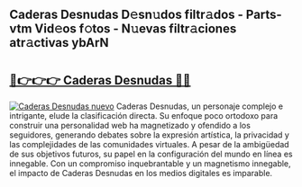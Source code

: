 ## Caderas Desnudas D𝚎sn𝚞dos filtr𝚊dos - Parts-vtm Vid𝚎os f𝚘tos - N𝚞evas filtr𝚊ciones atr𝚊ctivas ybArN

# <h2><a href="http://mb9u0w.tromn.icu/?c=Caderas+Desnudas">🔗👉👉👉 Caderas Desnudas 🔗🔗</a></h2>

[![Caderas Desnudas nuevo](https://i.imgur.com/pEAQMta.gif)](http://mb9u0w.tromn.icu/?c=Caderas+Desnudas)
Caderas Desnudas, un personaje complejo e intrigante, elude la clasificación directa. Su enfoque poco ortodoxo para construir una personalidad web ha magnetizado y ofendido a los seguidores, generando debates sobre la expresión artística, la privacidad y las complejidades de las comunidades virtuales. A pesar de la ambigüedad de sus objetivos futuros, su papel en la configuración del mundo en línea es innegable. Con un compromiso inquebrantable y un magnetismo innegable, el impacto de Caderas Desnudas en los medios digitales es imparable.

